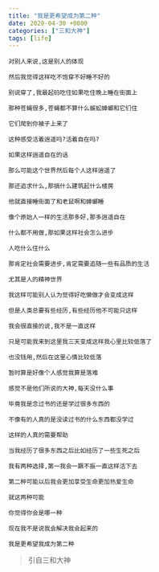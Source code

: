```yaml
---
title: "我是更希望成为第二种"
date: 2020-04-30 +0800
categories: ["三和大神"]
tags: [life]
---
```



`对别人来说,这是别人的体现`

`然后我觉得这样吃不饱穿不好睡不好的`

`别说穿了,我最起码吃住如果吃住晚上睡在街面上`

`那种苍蝇很多,苍蝇都不算什么蜈蚣蟑螂和它们住`

`它们爬到你被子上来了`

`这种感受活着逍遥吗?活着自在吗?`

`如果这样逍遥自在的话`

`那么可能这个世界然后每个人这样逍遥了`

`那还追求什么,那搞什么建筑起什么楼房`

`他就直接睡街面了和老鼠啊和蟑螂睡`

`像个原始人一样的生活那多好,那多逍遥自在`

`什么都不用做,那如果这样社会怎么进步`

`人吃什么住什么`

`那肯定社会需要进步,肯定需要追随一些有品质的生活`

`尤其是人的精神世界`

`我这样可能别人认为觉得好吃懒做才会变成这样`

`但是人类总要有些经历,有些经历他不可能只这样`

`我会很直接的说,我不是一直这样`

`只是可能我来到这里我三天变成这样我心里比较低落了`

`也没钱用,然后在这里心情比较低落`

`暂时算是好像个人感觉我算是落难`

`感觉不是他们所说的大神,每天没什么事`

`毕竟我是念过书的还是学过很多东西的`

`不像有的人真的是没读过书的什么东西都没学过`

`这样的人真的需要帮助`

`当我经历了很多东西之后比如经历了一些生死之后`

`我有两种选择,第一我会一蹶不振一直这样活下去`

`第二种可能以后我会更加享受生命更加热爱生命`

`就这两种可能`

`你觉得你会是哪一种`

`现在我不是说我会解决我会起来的`

`我是更希望我成为第二种`



> 引自三和大神